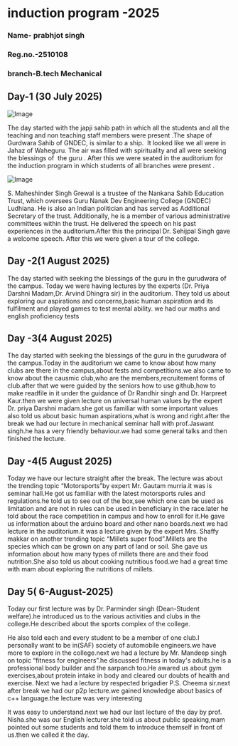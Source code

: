 # induction program -2025
### Name- prabhjot singh
### Reg.no.-2510108
### branch-B.tech Mechanical 
## Day-1 (30 July 2025) 

![Image](https://github.com/user-attachments/assets/14039f17-f64e-4782-858d-25ff3d97bc3b)

The day started with the japji sahib path in which all the students and all the teaching and non teaching staff members were present .The shape of Gurdwara Sahib of GNDEC, is similar to a ship.  It looked like we all were in Jahaz of Waheguru. The air was filled with spirituality and all were seeking the blessings of  the guru . After this we were seated in the auditorium for the induction program in which students of all branches were present .

![Image](https://github.com/user-attachments/assets/25534370-2ca7-479e-a04f-965cd173f00e)

S. Maheshinder Singh Grewal is a trustee of the Nankana Sahib Education Trust, which oversees Guru Nanak Dev Engineering College (GNDEC) Ludhiana. He is also an Indian politician and has served as Additional Secretary of the trust. Additionally, he is a member of various administrative committees within the trust. He delivered the speech on his past experiences in the auditorium.After this the principal Dr. Sehijpal Singh gave a welcome speech. After this we were given a tour of the college.

## Day -2(1 August 2025)

The day started with seeking the blessings of the guru in the gurudwara of the campus. Today we were having lectures by the experts (Dr. Priya Darshni Madam,Dr. Arvind Dhingra sir) in the auditorium. They told us about exploring our aspirations and concerns,basic human aspiration and its fulfilment and played games to test mental ability. we had our maths and english proficiency tests

## Day -3(4 August 2025)

The day started with seeking the blessings of the guru in the gurudwara of the campus.Today in the auditorium we came to know about how many clubs are there in the campus,about fests and competitions.we also came to know about the causmic club,who are the members,recruitement forms of club.after that we were guided by the seniors how to use github,how to make  readfile in it under the guidance of Dr Randhir singh and Dr. Harpreet Kaur.then we were given lecture on universal 
human values by the expert Dr. priya Darshni madam.she got us familiar with some important values also told us about basic human aspirations,what is wrong and right.after the break we had our lecture in mechanical seminar hall with prof.Jaswant singh.he has a very friendly behaviour.we had some general talks and then finished the lecture. 

## Day -4(5 August 2025)

Today we have our lecture straight after the break. The lecture was about the trending topic “Motorsports”by expert Mr. Gautam murria.it was is seminar hall.He got us familiar with the latest motorsports rules and regulations.he told us to see out of the box,see which one can be used as limitation and are not in rules can be used in beneficiary in the race.later he told about the race competition in campus and how to enroll for it.He gave us information about the arduino board and other nano boards.next we had lecture in the auditorium.it was a lecture given by the expert Mrs. Shaffy makkar on another trending topic “Millets super food”.Millets are the species which can be grown on any part of land or soil. She gave us information about how many types of millets there are and their food nutrition.She also told us about cooking nutritious food.we had a great time with mam about exploring the nutritions of millets.

## Day 5( 6-August-2025) 

Today our first lecture was by Dr. Parminder singh (Dean-Student welfare).he introduced us to the various activities and clubs in the college.He described about the sports complex of the college.

He also told each and every student to be a member of one club.I personally want to be in(SAF) society of automobile engineers.we have more to explore in the college.next we had a lecture by Mr. Mandeep singh on topic “fitness for engineers”.he discussed fitness in today's adults.he is a professional body builder and the sarpanch too.He awared us about gym exercises,about protein intake in body and cleared our doubts of health and exercise. Next we had a lecture by respected brigadier P.S. Cheema sir.next after break we had our p2p lecture.we gained knowledge about basics of c++ language.the lecture was very interesting 

It was easy to understand.next we had our last lecture of the day by prof. Nisha.she was our English lecturer.she told us about public speaking,mam pointed out some students and told them to introduce themself in front of us.then we called it the day.

